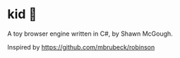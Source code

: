 kid :goat:
======
A toy browser engine written in C#, by Shawn McGough.

Inspired by https://github.com/mbrubeck/robinson

